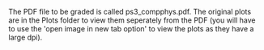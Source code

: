 The PDF file to be graded is called ps3_compphys.pdf. The original plots are in the Plots folder to view them seperately from the PDF (you will have to use the 'open image in new tab option' to view the plots as they have a large dpi).
